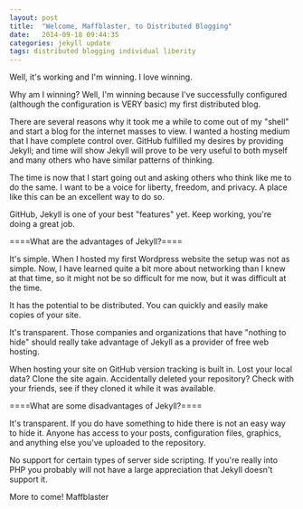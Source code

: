 ```yaml
---
layout: post
title:  "Welcome, Maffblaster, to Distributed Blogging"
date:   2014-09-18 09:44:35
categories: jekyll update
tags: distributed blogging individual liberity
---
```


Well, it's working and I'm winning. I love winning.

Why am I winning? Well, I'm winning because I've successfully configured (although the configuration is VERY basic) my first distributed blog.

There are several reasons why it took me a while to come out of my "shell" and start a blog for the internet masses to view. I wanted a hosting medium that I have complete control over. GitHub fulfilled my desires by providing Jekyll; and time will show Jekyll will prove to be very useful to both myself and many others who have similar patterns of thinking.

The time is now that I start going out and asking others who think like me to do the same. I want to be a voice for liberty, freedom, and privacy. A place like this can be an excellent way to do so.

GitHub, Jekyll is one of your best "features" yet. Keep working, you're doing a great job.

====What are the advantages of Jekyll?====

It's simple. When I hosted my first Wordpress website the setup was not as simple. Now, I have learned quite a bit more about networking than I knew at that time, so it might not be so difficult for me now, but it was difficult at the time.

It has the potential to be distributed. You can quickly and easily make copies of your site.

It's transparent. Those companies and organizations that have "nothing to hide" should really take advantage of Jekyll as a provider of free web hosting.

When hosting your site on GitHub version tracking is built in. Lost your local data? Clone the site again. Accidentally deleted your repository? Check with your friends, see if they cloned it while it was available.

====What are some disadvantages of Jekyll?====

It's transparent. If you do have something to hide there is not an easy way to hide it. Anyone has access to your posts, configuration files, graphics, and anything else you've uploaded to the repository.

No support for certain types of server side scripting. If you're really into PHP you probably will not have a large appreciation that Jekyll doesn't support it.

More to come!
Maffblaster
